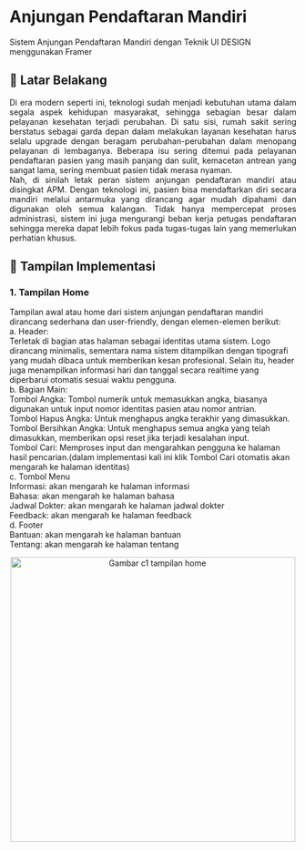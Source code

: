 # Anjungan Pendaftaran Mandiri

Sistem Anjungan Pendaftaran Mandiri dengan Teknik UI DESIGN menggunakan Framer 

## 🚀 Latar Belakang

<p align="justify">
Di era modern seperti ini, teknologi sudah menjadi kebutuhan utama dalam segala aspek kehidupan masyarakat, sehingga sebagian besar dalam pelayanan kesehatan terjadi perubahan. Di satu sisi, rumah sakit sering berstatus sebagai garda depan dalam melakukan layanan kesehatan harus selalu upgrade dengan beragam perubahan-perubahan dalam menopang pelayanan di lembaganya. Beberapa isu sering ditemui pada pelayanan pendaftaran pasien yang masih panjang dan sulit, kemacetan antrean yang sangat lama, sering membuat pasien tidak merasa nyaman.<br>
Nah, di sinilah letak peran sistem anjungan pendaftaran mandiri atau disingkat APM. Dengan teknologi ini, pasien bisa mendaftarkan diri secara mandiri melalui antarmuka yang dirancang agar mudah dipahami dan digunakan oleh semua kalangan. Tidak hanya mempercepat proses administrasi, sistem ini juga mengurangi beban kerja petugas pendaftaran sehingga mereka dapat lebih fokus pada tugas-tugas lain yang memerlukan perhatian khusus.<br>
</p>

<!-- <div align="center">
  <img src="https://user-images.githubusercontent.com/95717485/225231893-e59de44d-0d3e-4e79-971b-a4d494565a74.png" alt="Dicoding AWS">
</div> -->

## 🚀 Tampilan Implementasi

### 1. Tampilan Home
Tampilan awal atau home dari sistem anjungan pendaftaran mandiri dirancang sederhana dan user-friendly, dengan elemen-elemen berikut:<br>
a. Header:<br>
Terletak di bagian atas halaman sebagai identitas utama sistem. Logo dirancang minimalis, sementara nama sistem ditampilkan dengan tipografi yang mudah dibaca untuk memberikan kesan profesional. Selain itu, header juga menampilkan informasi hari dan tanggal secara realtime yang diperbarui otomatis sesuai waktu pengguna.<br>
b. Bagian Main:<br>
Tombol Angka: Tombol numerik untuk memasukkan angka, biasanya digunakan untuk input nomor identitas pasien atau nomor antrian.<br>
Tombol Hapus Angka: Untuk menghapus angka terakhir yang dimasukkan.<br>
Tombol Bersihkan Angka: Untuk menghapus semua angka yang telah dimasukkan, memberikan opsi reset jika terjadi kesalahan input.<br>
Tombol Cari: Memproses input dan mengarahkan pengguna ke halaman hasil pencarian.(dalam implementasi kali ini klik Tombol Cari otomatis akan mengarah ke halaman identitas)<br>
c. Tombol Menu<br>
Informasi: akan mengarah ke halaman informasi<br>
Bahasa: akan mengarah ke halaman bahasa<br>
Jadwal Dokter: akan mengarah ke halaman jadwal dokter<br>
Feedback: akan mengarah ke halaman feedback<br>
d. Footer<br>
Bantuan: akan mengarah ke halaman bantuan<br>
Tentang: akan mengarah ke halaman tentang<br>
<div align="center">
  <img src="https://github.com/user-attachments/assets/99e93081-a209-48ac-8cf7-b00aa7dfc3c0" alt="Gambar c1 tampilan home" width="500">
</div>
